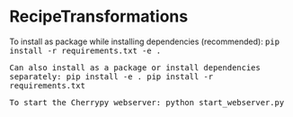# RecipeTransformations

To install as package while installing dependencies (recommended):
<tt>pip install -r requirements.txt -e .<tt>

Can also install as a package or install dependencies separately: 
<tt>pip install -e .<tt>
<tt>pip install -r requirements.txt<tt>

To start the Cherrypy webserver:
<tt>python start_webserver.py<tt>
